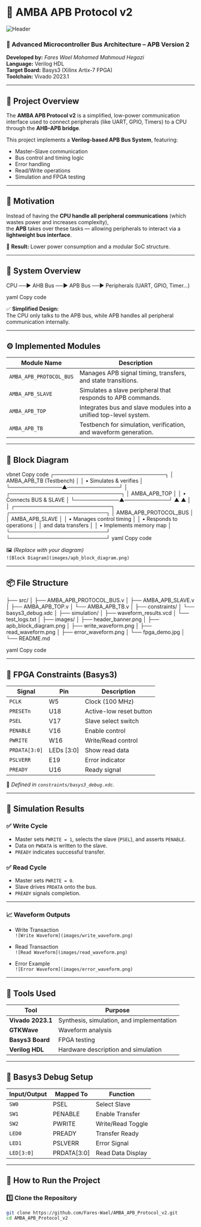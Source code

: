 # 🧩 AMBA APB Protocol v2

![Header](images/header_banner.png)

### 📘 Advanced Microcontroller Bus Architecture – APB Version 2  
**Developed by:** *Fares Wael Mohamed Mahmoud Hegazi*  
**Language:** Verilog HDL  
**Target Board:** Basys3 (Xilinx Artix-7 FPGA)  
**Toolchain:** Vivado 2023.1  

---

## 🧠 Project Overview

The **AMBA APB Protocol v2** is a simplified, low-power communication interface used to connect peripherals (like UART, GPIO, Timers) to a CPU through the **AHB–APB bridge**.  

This project implements a **Verilog-based APB Bus System**, featuring:
- Master–Slave communication  
- Bus control and timing logic  
- Error handling  
- Read/Write operations  
- Simulation and FPGA testing  

---

## 🚀 Motivation

Instead of having the **CPU handle all peripheral communications** (which wastes power and increases complexity),  
the **APB** takes over these tasks — allowing peripherals to interact via a **lightweight bus interface**.  

🧩 **Result:** Lower power consumption and a modular SoC structure.

---

## 🧭 System Overview

CPU ──► AHB Bus ──► APB Bus ──► Peripherals (UART, GPIO, Timer…)

yaml
Copy code

✅ **Simplified Design:**  
The CPU only talks to the APB bus, while APB handles all peripheral communication internally.

---

## ⚙️ Implemented Modules

| Module Name | Description |
|--------------|-------------|
| `AMBA_APB_PROTOCOL_BUS` | Manages APB signal timing, transfers, and state transitions. |
| `AMBA_APB_SLAVE` | Simulates a slave peripheral that responds to APB commands. |
| `AMBA_APB_TOP` | Integrates bus and slave modules into a unified top-level system. |
| `AMBA_APB_TB` | Testbench for simulation, verification, and waveform generation. |

---

## 🧩 Block Diagram

vbnet
Copy code
            ┌──────────────────────────────┐
            │      AMBA_APB_TB (Testbench) │
            │   • Simulates & verifies     │
            └──────────────▲──────────────┘
                           │
            ┌──────────────────────────────┐
            │        AMBA_APB_TOP          │
            │   • Connects BUS & SLAVE     │
            └────────────▲────────────┘
                  ▲              ▲
                  │              │
 ┌──────────────────────────┐    ┌──────────────────────────┐
 │ AMBA_APB_PROTOCOL_BUS    │    │     AMBA_APB_SLAVE       │
 │ • Manages control timing │    │ • Responds to operations │
 │   and data transfers     │    │ • Implements memory map  │
 └──────────────────────────┘    └──────────────────────────┘
yaml
Copy code

🖼️ *(Replace with your diagram)*  
`![Block Diagram](images/apb_block_diagram.png)`

---

## 📦 File Structure

├── src/
│ ├── AMBA_APB_PROTOCOL_BUS.v
│ ├── AMBA_APB_SLAVE.v
│ ├── AMBA_APB_TOP.v
│ └── AMBA_APB_TB.v
│
├── constraints/
│ └── basys3_debug.xdc
│
├── simulation/
│ ├── waveform_results.vcd
│ └── test_logs.txt
│
├── images/
│ ├── header_banner.png
│ ├── apb_block_diagram.png
│ ├── write_waveform.png
│ ├── read_waveform.png
│ ├── error_waveform.png
│ └── fpga_demo.jpg
│
└── README.md

yaml
Copy code

---

## 🔌 FPGA Constraints (Basys3)

| Signal | Pin | Description |
|---------|-----|-------------|
| `PCLK` | W5 | Clock (100 MHz) |
| `PRESETn` | U18 | Active-low reset button |
| `PSEL` | V17 | Slave select switch |
| `PENABLE` | V16 | Enable control |
| `PWRITE` | W16 | Write/Read control |
| `PRDATA[3:0]` | LEDs [3:0] | Show read data |
| `PSLVERR` | E19 | Error indicator |
| `PREADY` | U16 | Ready signal |

🧠 *Defined in `constraints/basys3_debug.xdc`.*

---

## 🧪 Simulation Results

### ✅ **Write Cycle**
- Master sets `PWRITE = 1`, selects the slave (`PSEL`), and asserts `PENABLE`.
- Data on `PWDATA` is written to the slave.
- `PREADY` indicates successful transfer.

### ✅ **Read Cycle**
- Master sets `PWRITE = 0`.
- Slave drives `PRDATA` onto the bus.
- `PREADY` signals completion.

---

### 📈 Waveform Outputs

- Write Transaction  
  `![Write Waveform](images/write_waveform.png)`

- Read Transaction  
  `![Read Waveform](images/read_waveform.png)`

- Error Example  
  `![Error Waveform](images/error_waveform.png)`

---

## 🧰 Tools Used

| Tool | Purpose |
|------|----------|
| **Vivado 2023.1** | Synthesis, simulation, and implementation |
| **GTKWave** | Waveform analysis |
| **Basys3 Board** | FPGA testing |
| **Verilog HDL** | Hardware description and simulation |

---

## 🧱 Basys3 Debug Setup

| Input/Output | Mapped To | Function |
|---------------|------------|-----------|
| `SW0` | PSEL | Select Slave |
| `SW1` | PENABLE | Enable Transfer |
| `SW2` | PWRITE | Write/Read Toggle |
| `LED0` | PREADY | Transfer Ready |
| `LED1` | PSLVERR | Error Signal |
| `LED[3:0]` | PRDATA[3:0] | Read Data Display |

---

## 🧩 How to Run the Project

### 1️⃣ Clone the Repository
```bash
git clone https://github.com/Fares-Wael/AMBA_APB_Protocol_v2.git
cd AMBA_APB_Protocol_v2

